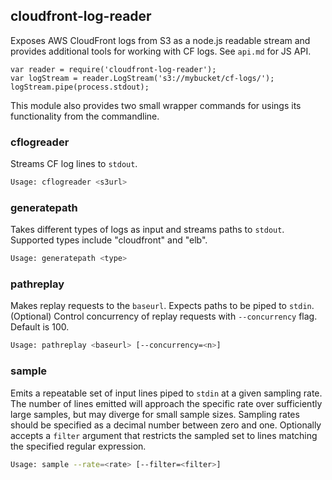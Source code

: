 cloudfront-log-reader
---------------------
Exposes AWS CloudFront logs from S3 as a node.js readable stream and provides additional tools for working with CF logs. See `api.md` for JS API.

```
var reader = require('cloudfront-log-reader');
var logStream = reader.LogStream('s3://mybucket/cf-logs/');
logStream.pipe(process.stdout);
```

This module also provides two small wrapper commands for usings its functionality from the commandline.

### cflogreader

Streams CF log lines to `stdout`.

``` sh
Usage: cflogreader <s3url>
```

### generatepath

Takes different types of logs as input and streams paths to `stdout`. Supported types include "cloudfront" and "elb".

```sh
Usage: generatepath <type>
```

### pathreplay

Makes replay requests to the `baseurl`. Expects paths to be piped to `stdin`. (Optional) Control concurrency of replay requests with `--concurrency` flag. Default is 100.

```sh
Usage: pathreplay <baseurl> [--concurrency=<n>]
```

### sample

Emits a repeatable set of input lines piped to `stdin` at a given sampling rate. The number of lines emitted will approach the specific rate over sufficiently large samples, but may diverge for small sample sizes. Sampling rates should be specified as a decimal number between zero and one. Optionally accepts a `filter` argument that restricts the sampled set to lines matching the specified regular expression.

```sh
Usage: sample --rate=<rate> [--filter=<filter>]
```
